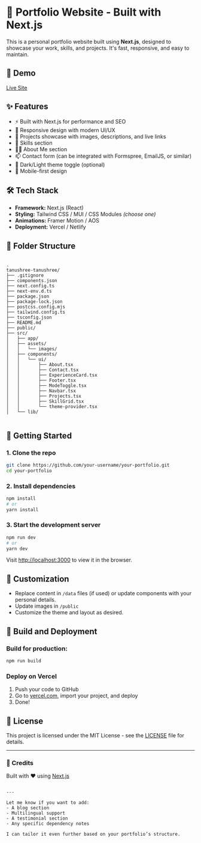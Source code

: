 
# 🚀 Portfolio Website - Built with Next.js

This is a personal portfolio website built using **Next.js**, designed to showcase your work, skills, and projects. It's fast, responsive, and easy to maintain.

## 📸 Demo

[Live Site](https://your-portfolio-link.com)

## ✨ Features

- ⚡ Built with Next.js for performance and SEO
- 🎨 Responsive design with modern UI/UX
- 💼 Projects showcase with images, descriptions, and live links
- 🧠 Skills section
- 🧑‍💼 About Me section
- 📫 Contact form (can be integrated with Formspree, EmailJS, or similar)
- 🌙 Dark/Light theme toggle (optional)
- 📱 Mobile-first design

## 🛠️ Tech Stack

- **Framework:** Next.js (React)
- **Styling:** Tailwind CSS / MUI / CSS Modules *(choose one)*
- **Animations:** Framer Motion / AOS
- **Deployment:** Vercel / Netlify

## 📁 Folder Structure

```

.
tanushree-tanushree/
├── .gitignore
├── components.json
├── next.config.ts
├── next-env.d.ts
├── package.json
├── package-lock.json
├── postcss.config.mjs
├── tailwind.config.ts
├── tsconfig.json
├── README.md
├── public/
├── src/
│   ├── app/
│   ├── assets/
│   │   └── images/
│   ├── components/
│   │   └── ui/
│   │       ├── About.tsx
│   │       ├── Contact.tsx
│   │       ├── ExperienceCard.tsx
│   │       ├── Footer.tsx
│   │       ├── ModeToggle.tsx
│   │       ├── Navbar.tsx
│   │       ├── Projects.tsx
│   │       ├── SkillGrid.tsx
│   │       └── theme-provider.tsx
│   └── lib/


````

## 🚀 Getting Started

### 1. Clone the repo

```bash
git clone https://github.com/your-username/your-portfolio.git
cd your-portfolio
````

### 2. Install dependencies

```bash
npm install
# or
yarn install
```

### 3. Start the development server

```bash
npm run dev
# or
yarn dev
```

Visit [http://localhost:3000](http://localhost:3000) to view it in the browser.

## 🔧 Customization

* Replace content in `/data` files (if used) or update components with your personal details.
* Update images in `/public`
* Customize the theme and layout as desired.

## 🧪 Build and Deployment

### Build for production:

```bash
npm run build
```

### Deploy on Vercel

1. Push your code to GitHub
2. Go to [vercel.com](https://vercel.com), import your project, and deploy
3. Done!

## 📄 License

This project is licensed under the MIT License - see the [LICENSE](LICENSE) file for details.

---

### 🙌 Credits

Built with ❤️ using [Next.js](https://nextjs.org/)

```

---

Let me know if you want to add:
- A blog section
- Multilingual support
- A testimonial section
- Any specific dependency notes

I can tailor it even further based on your portfolio’s structure.
```
